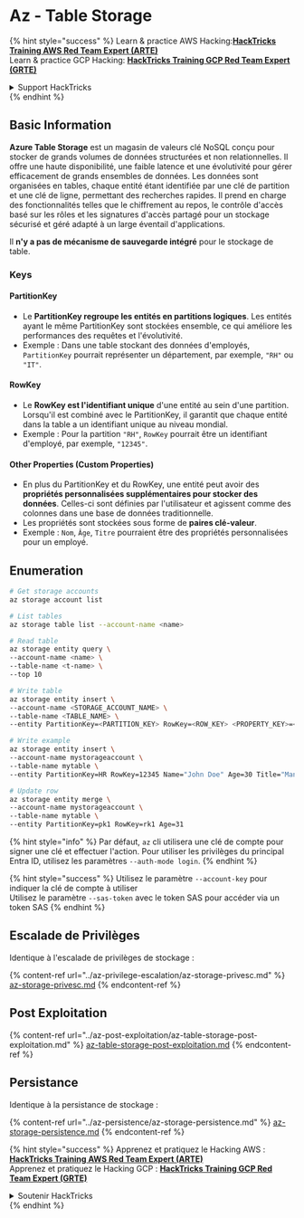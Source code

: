 # Az - Table Storage

{% hint style="success" %}
Learn & practice AWS Hacking:<img src="../../../.gitbook/assets/image (1) (1) (1).png" alt="" data-size="line">[**HackTricks Training AWS Red Team Expert (ARTE)**](https://training.hacktricks.xyz/courses/arte)<img src="../../../.gitbook/assets/image (1) (1) (1).png" alt="" data-size="line">\
Learn & practice GCP Hacking: <img src="../../../.gitbook/assets/image (2).png" alt="" data-size="line">[**HackTricks Training GCP Red Team Expert (GRTE)**<img src="../../../.gitbook/assets/image (2).png" alt="" data-size="line">](https://training.hacktricks.xyz/courses/grte)

<details>

<summary>Support HackTricks</summary>

* Check the [**subscription plans**](https://github.com/sponsors/carlospolop)!
* **Join the** 💬 [**Discord group**](https://discord.gg/hRep4RUj7f) or the [**telegram group**](https://t.me/peass) or **follow** us on **Twitter** 🐦 [**@hacktricks\_live**](https://twitter.com/hacktricks_live)**.**
* **Share hacking tricks by submitting PRs to the** [**HackTricks**](https://github.com/carlospolop/hacktricks) and [**HackTricks Cloud**](https://github.com/carlospolop/hacktricks-cloud) github repos.

</details>
{% endhint %}

## Basic Information

**Azure Table Storage** est un magasin de valeurs clé NoSQL conçu pour stocker de grands volumes de données structurées et non relationnelles. Il offre une haute disponibilité, une faible latence et une évolutivité pour gérer efficacement de grands ensembles de données. Les données sont organisées en tables, chaque entité étant identifiée par une clé de partition et une clé de ligne, permettant des recherches rapides. Il prend en charge des fonctionnalités telles que le chiffrement au repos, le contrôle d'accès basé sur les rôles et les signatures d'accès partagé pour un stockage sécurisé et géré adapté à un large éventail d'applications.

Il **n'y a pas de mécanisme de sauvegarde intégré** pour le stockage de table.

### Keys

#### **PartitionKey**

* Le **PartitionKey regroupe les entités en partitions logiques**. Les entités ayant le même PartitionKey sont stockées ensemble, ce qui améliore les performances des requêtes et l'évolutivité.
* Exemple : Dans une table stockant des données d'employés, `PartitionKey` pourrait représenter un département, par exemple, `"RH"` ou `"IT"`.

#### **RowKey**

* Le **RowKey est l'identifiant unique** d'une entité au sein d'une partition. Lorsqu'il est combiné avec le PartitionKey, il garantit que chaque entité dans la table a un identifiant unique au niveau mondial.
* Exemple : Pour la partition `"RH"`, `RowKey` pourrait être un identifiant d'employé, par exemple, `"12345"`.

#### **Other Properties (Custom Properties)**

* En plus du PartitionKey et du RowKey, une entité peut avoir des **propriétés personnalisées supplémentaires pour stocker des données**. Celles-ci sont définies par l'utilisateur et agissent comme des colonnes dans une base de données traditionnelle.
* Les propriétés sont stockées sous forme de **paires clé-valeur**.
* Exemple : `Nom`, `Âge`, `Titre` pourraient être des propriétés personnalisées pour un employé.

## Enumeration
```bash
# Get storage accounts
az storage account list

# List tables
az storage table list --account-name <name>

# Read table
az storage entity query \
--account-name <name> \
--table-name <t-name> \
--top 10

# Write table
az storage entity insert \
--account-name <STORAGE_ACCOUNT_NAME> \
--table-name <TABLE_NAME> \
--entity PartitionKey=<PARTITION_KEY> RowKey=<ROW_KEY> <PROPERTY_KEY>=<PROPERTY_VALUE>

# Write example
az storage entity insert \
--account-name mystorageaccount \
--table-name mytable \
--entity PartitionKey=HR RowKey=12345 Name="John Doe" Age=30 Title="Manager"

# Update row
az storage entity merge \
--account-name mystorageaccount \
--table-name mytable \
--entity PartitionKey=pk1 RowKey=rk1 Age=31
```
{% hint style="info" %}
Par défaut, `az` cli utilisera une clé de compte pour signer une clé et effectuer l'action. Pour utiliser les privilèges du principal Entra ID, utilisez les paramètres `--auth-mode login`.
{% endhint %}

{% hint style="success" %}
Utilisez le paramètre `--account-key` pour indiquer la clé de compte à utiliser\
Utilisez le paramètre `--sas-token` avec le token SAS pour accéder via un token SAS
{% endhint %}

## Escalade de Privilèges

Identique à l'escalade de privilèges de stockage :

{% content-ref url="../az-privilege-escalation/az-storage-privesc.md" %}
[az-storage-privesc.md](../az-privilege-escalation/az-storage-privesc.md)
{% endcontent-ref %}

## Post Exploitation

{% content-ref url="../az-post-exploitation/az-table-storage-post-exploitation.md" %}
[az-table-storage-post-exploitation.md](../az-post-exploitation/az-table-storage-post-exploitation.md)
{% endcontent-ref %}

## Persistance

Identique à la persistance de stockage :

{% content-ref url="../az-persistence/az-storage-persistence.md" %}
[az-storage-persistence.md](../az-persistence/az-storage-persistence.md)
{% endcontent-ref %}

{% hint style="success" %}
Apprenez et pratiquez le Hacking AWS :<img src="../../../.gitbook/assets/image (1) (1) (1).png" alt="" data-size="line">[**HackTricks Training AWS Red Team Expert (ARTE)**](https://training.hacktricks.xyz/courses/arte)<img src="../../../.gitbook/assets/image (1) (1) (1).png" alt="" data-size="line">\
Apprenez et pratiquez le Hacking GCP : <img src="../../../.gitbook/assets/image (2).png" alt="" data-size="line">[**HackTricks Training GCP Red Team Expert (GRTE)**<img src="../../../.gitbook/assets/image (2).png" alt="" data-size="line">](https://training.hacktricks.xyz/courses/grte)

<details>

<summary>Soutenir HackTricks</summary>

* Consultez les [**plans d'abonnement**](https://github.com/sponsors/carlospolop) !
* **Rejoignez le** 💬 [**groupe Discord**](https://discord.gg/hRep4RUj7f) ou le [**groupe telegram**](https://t.me/peass) ou **suivez** nous sur **Twitter** 🐦 [**@hacktricks\_live**](https://twitter.com/hacktricks_live)**.**
* **Partagez des astuces de hacking en soumettant des PRs aux** [**HackTricks**](https://github.com/carlospolop/hacktricks) et [**HackTricks Cloud**](https://github.com/carlospolop/hacktricks-cloud) dépôts github.

</details>
{% endhint %}
